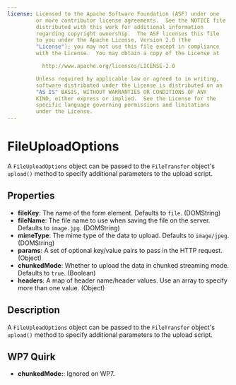 ```yaml
---
license: Licensed to the Apache Software Foundation (ASF) under one
         or more contributor license agreements.  See the NOTICE file
         distributed with this work for additional information
         regarding copyright ownership.  The ASF licenses this file
         to you under the Apache License, Version 2.0 (the
         "License"); you may not use this file except in compliance
         with the License.  You may obtain a copy of the License at

           http://www.apache.org/licenses/LICENSE-2.0

         Unless required by applicable law or agreed to in writing,
         software distributed under the License is distributed on an
         "AS IS" BASIS, WITHOUT WARRANTIES OR CONDITIONS OF ANY
         KIND, either express or implied.  See the License for the
         specific language governing permissions and limitations
         under the License.
---
```


FileUploadOptions
========

A `FileUploadOptions` object can be passed to the `FileTransfer`
object's `upload()` method to specify additional parameters to the
upload script.

Properties
----------

- __fileKey__: The name of the form element.  Defaults to `file`. (DOMString)
- __fileName__: The file name to use when saving the file on the server.  Defaults to `image.jpg`. (DOMString)
- __mimeType__: The mime type of the data to upload.  Defaults to `image/jpeg`. (DOMString)
- __params__: A set of optional key/value pairs to pass in the HTTP request. (Object)
- __chunkedMode__: Whether to upload the data in chunked streaming mode. Defaults to `true`. (Boolean)
- __headers__: A map of header name/header values. Use an array to specify more than one value. (Object)

Description
-----------

A `FileUploadOptions` object can be passed to the `FileTransfer`
object's `upload()` method to specify additional parameters to the
upload script.

WP7 Quirk
---------

- __chunkedMode:__: Ignored on WP7.
